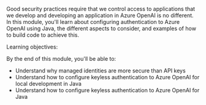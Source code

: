 Good security practices require that we control access to applications that we develop and developing an application in Azure OpenAI is no different. In this module, you'll learn about configuring authentication to Azure OpenAI using Java, the different aspects to consider, and examples of how to build code to achieve this.

Learning objectives:

By the end of this module, you'll be able to:

- Understand why managed identities are more secure than API keys
- Understand how to configure keyless authentication to Azure OpenAI for local development in Java
- Understand how to configure keyless authentication to Azure OpenAI for Java